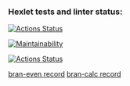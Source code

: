 ### Hexlet tests and linter status:
[![Actions Status](https://github.com/jerrygacket/php-project-lvl1/workflows/hexlet-check/badge.svg)](https://github.com/jerrygacket/php-project-lvl1/actions)

[![Maintainability](https://api.codeclimate.com/v1/badges/a99a88d28ad37a79dbf6/maintainability)](https://codeclimate.com/github/codeclimate/codeclimate/maintainability)

[![Actions Status](https://github.com/jerrygacket/php-project-lvl1/workflows/makefile-ci/badge.svg)](https://github.com/jerrygacket/php-project-lvl1/actions)

[bran-even record](https://asciinema.org/a/ddJcKX8Dpcl7Yp00DywfXCIH8)
[bran-calc record]( https://asciinema.org/a/PBXGQAGqPz79QCMryDJVjTbAs)

